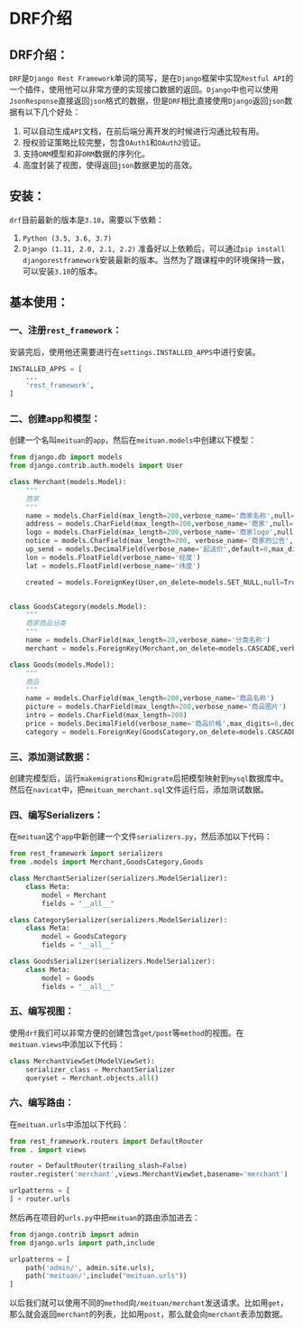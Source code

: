 # DRF介绍
## DRF介绍：
`DRF`是`Django Rest Framework`单词的简写，是在`Django`框架中实现`Restful API`的一个插件，使用他可以非常方便的实现接口数据的返回。`Django`中也可以使用`JsonResponse`直接返回`json`格式的数据，但是`DRF`相比直接使用`Django`返回`json`数据有以下几个好处：
1. 可以自动生成`API`文档，在前后端分离开发的时候进行沟通比较有用。
2. 授权验证策略比较完整，包含`OAuth1`和`OAuth2`验证。
3. 支持`ORM`模型和非`ORM`数据的序列化。
4. 高度封装了视图，使得返回`json`数据更加的高效。

## 安装：

`drf`目前最新的版本是`3.10`，需要以下依赖：
1. `Python (3.5, 3.6, 3.7)`
2. `Django (1.11, 2.0, 2.1, 2.2)`
准备好以上依赖后，可以通过`pip install djangorestframework`安装最新的版本。当然为了跟课程中的环境保持一致，可以安装`3.10`的版本。

## 基本使用：

### 一、注册`rest_framework`：
安装完后，使用他还需要进行在`settings.INSTALLED_APPS`中进行安装。
```python
INSTALLED_APPS = [
    ...
    'rest_framework',
]
```
### 二、创建app和模型：
创建一个名叫`meituan`的`app`，然后在`meituan.models`中创建以下模型：
```python
from django.db import models
from django.contrib.auth.models import User

class Merchant(models.Model):
    """
    商家
    """
    name = models.CharField(max_length=200,verbose_name='商家名称',null=False)
    address = models.CharField(max_length=200,verbose_name='商家',null=False)
    logo = models.CharField(max_length=200,verbose_name='商家logo',null=False)
    notice = models.CharField(max_length=200, verbose_name='商家的公告',null=True,blank=True)
    up_send = models.DecimalField(verbose_name='起送价',default=0,max_digits=6,decimal_places=2)
    lon = models.FloatField(verbose_name='经度')
    lat = models.FloatField(verbose_name='纬度')

    created = models.ForeignKey(User,on_delete=models.SET_NULL,null=True)


class GoodsCategory(models.Model):
    """
    商家商品分类
    """
    name = models.CharField(max_length=20,verbose_name='分类名称')
    merchant = models.ForeignKey(Merchant,on_delete=models.CASCADE,verbose_name='所属商家',related_name='categories')

class Goods(models.Model):
    """
    商品
    """
    name = models.CharField(max_length=200,verbose_name='商品名称')
    picture = models.CharField(max_length=200,verbose_name='商品图片')
    intro = models.CharField(max_length=200)
    price = models.DecimalField(verbose_name='商品价格',max_digits=6,decimal_places=2) # 最多6位数，2位小数。9999.99
    category = models.ForeignKey(GoodsCategory,on_delete=models.CASCADE,related_name='goods_list')
```
### 三、添加测试数据：

创建完模型后，运行`makemigrations`和`migrate`后把模型映射到`mysql`数据库中。然后在`navicat`中，把`meituan_merchant.sql`文件运行后，添加测试数据。

### 四、编写Serializers：
在`meituan`这个`app`中新创建一个文件`serializers.py`，然后添加以下代码：
```python
from rest_framework import serializers
from .models import Merchant,GoodsCategory,Goods

class MerchantSerializer(serializers.ModelSerializer):
    class Meta:
        model = Merchant
        fields = "__all__"

class CategorySerializer(serializers.ModelSerializer):
    class Meta:
        model = GoodsCategory
        fields = "__all__"

class GoodsSerializer(serializers.ModelSerializer):
    class Meta:
        model = Goods
        fields = "__all__"
```
### 五、编写视图：
使用`drf`我们可以非常方便的创建包含`get/post`等`method`的视图。在`meituan.views`中添加以下代码：
```python
class MerchantViewSet(ModelViewSet):
    serializer_class = MerchantSerializer
    queryset = Merchant.objects.all()
```
### 六、编写路由：
在`meituan.urls`中添加以下代码：
```python
from rest_framework.routers import DefaultRouter
from . import views

router = DefaultRouter(trailing_slash=False)
router.register('merchant',views.MerchantViewSet,basename='merchant')

urlpatterns = [
] + router.urls
```
然后再在项目的`urls.py`中把`meituan`的路由添加进去：
```python
from django.contrib import admin
from django.urls import path,include

urlpatterns = [
    path('admin/', admin.site.urls),
    path('meituan/',include("meituan.urls"))
]
```
以后我们就可以使用不同的`method`向`/meituan/merchant`发送请求。比如用`get`，那么就会返回`merchant`的列表，比如用`post`，那么就会向`merchant`表添加数据。